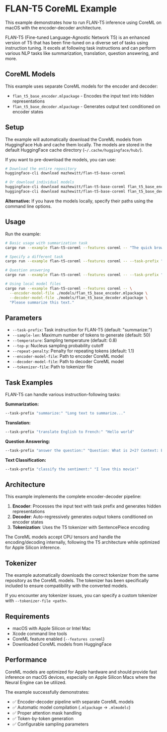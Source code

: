# FLAN-T5 CoreML Example

This example demonstrates how to run FLAN-T5 inference using CoreML on macOS with the encoder-decoder architecture.

FLAN-T5 (Fine-tuned Language-Agnostic Network T5) is an enhanced version of T5 that has been fine-tuned on a diverse set of tasks using instruction tuning. It excels at following task instructions and can perform various NLP tasks like summarization, translation, question answering, and more.

## CoreML Models

This example uses separate CoreML models for the encoder and decoder:
- `flan_t5_base_encoder.mlpackage` - Encodes the input text into hidden representations
- `flan_t5_base_decoder.mlpackage` - Generates output text conditioned on encoder states

## Setup

The example will automatically download the CoreML models from HuggingFace Hub and cache them locally. The models are stored in the default HuggingFace cache directory (`~/.cache/huggingface/hub/`).

If you want to pre-download the models, you can use:
```bash
# Download the entire repository
huggingface-cli download mazhewitt/flan-t5-base-coreml

# Or download individual models
huggingface-cli download mazhewitt/flan-t5-base-coreml flan_t5_base_encoder.mlpackage
huggingface-cli download mazhewitt/flan-t5-base-coreml flan_t5_base_decoder.mlpackage
```

**Alternative:** If you have the models locally, specify their paths using the command line options.

## Usage

Run the example:
```bash
# Basic usage with summarization task
cargo run --example flan-t5-coreml --features coreml -- "The quick brown fox jumps over the lazy dog. This is a simple sentence used for demonstration purposes."

# Specify a different task
cargo run --example flan-t5-coreml --features coreml -- --task-prefix "translate English to French:" "Hello, how are you today?"

# Question answering
cargo run --example flan-t5-coreml --features coreml -- --task-prefix "answer the question:" "What is the capital of France? Paris is the capital of France."

# Using local model files
cargo run --example flan-t5-coreml --features coreml -- \
  --encoder-model-file ./models/flan_t5_base_encoder.mlpackage \
  --decoder-model-file ./models/flan_t5_base_decoder.mlpackage \
  "Please summarize this text."
```

## Parameters

- `--task-prefix`: Task instruction for FLAN-T5 (default: "summarize:")
- `--sample-len`: Maximum number of tokens to generate (default: 50)
- `--temperature`: Sampling temperature (default: 0.8)
- `--top-p`: Nucleus sampling probability cutoff
- `--repeat-penalty`: Penalty for repeating tokens (default: 1.1)
- `--encoder-model-file`: Path to encoder CoreML model
- `--decoder-model-file`: Path to decoder CoreML model
- `--tokenizer-file`: Path to tokenizer file

## Task Examples

FLAN-T5 can handle various instruction-following tasks:

**Summarization:**
```bash
--task-prefix "summarize:" "Long text to summarize..."
```

**Translation:**
```bash
--task-prefix "translate English to French:" "Hello world"
```

**Question Answering:**
```bash
--task-prefix "answer the question:" "Question: What is 2+2? Context: Basic arithmetic."
```

**Text Classification:**
```bash
--task-prefix "classify the sentiment:" "I love this movie!"
```

## Architecture

This example implements the complete encoder-decoder pipeline:

1. **Encoder**: Processes the input text with task prefix and generates hidden representations
2. **Decoder**: Auto-regressively generates output tokens conditioned on encoder states
3. **Tokenization**: Uses the T5 tokenizer with SentencePiece encoding

The CoreML models accept CPU tensors and handle the encoding/decoding internally, following the T5 architecture while optimized for Apple Silicon inference.

## Tokenizer

The example automatically downloads the correct tokenizer from the same repository as the CoreML models. The tokenizer has been specifically included to ensure compatibility with the converted models.

If you encounter any tokenizer issues, you can specify a custom tokenizer with `--tokenizer-file <path>`.

## Requirements

- macOS with Apple Silicon or Intel Mac
- Xcode command line tools
- CoreML feature enabled (`--features coreml`)
- Downloaded CoreML models from HuggingFace

## Performance

CoreML models are optimized for Apple hardware and should provide fast inference on macOS devices, especially on Apple Silicon Macs where the Neural Engine can be utilized.

The example successfully demonstrates:
- ✅ Encoder-decoder pipeline with separate CoreML models
- ✅ Automatic model compilation (`.mlpackage` → `.mlmodelc`)
- ✅ Proper attention mask handling
- ✅ Token-by-token generation
- ✅ Configurable sampling parameters